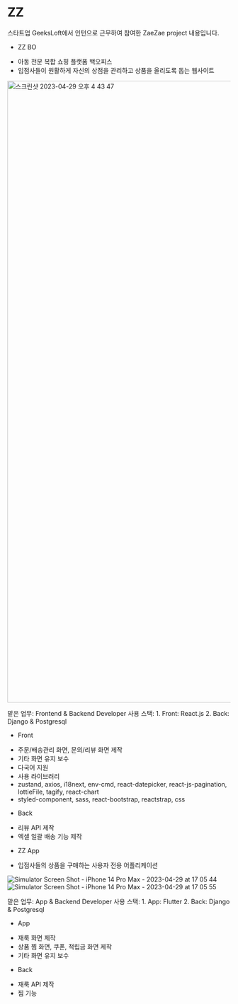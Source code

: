 # ZZ
스타트업 GeeksLoft에서 인턴으로 근무하여 참여한 ZaeZae project 내용입니다.


* ZZ BO
- 아동 전문 복합 쇼핑 플랫폼 백오피스
- 입점사들이 원활하게 자신의 상점을 관리하고 상품을 올리도록 돕는 웹사이트

<img width="1405" alt="스크린샷 2023-04-29 오후 4 43 47" src="https://user-images.githubusercontent.com/100416968/235291926-168d3c1b-756a-45da-bc35-1205295c498c.png">

맡은 업무: Frontend & Backend Developer
사용 스택: 1. Front: React.js
         2. Back: Django & Postgresql
         
+ Front
- 주문/배송관리 화면, 문의/리뷰 화면 제작
- 기타 화면 유지 보수
- 다국어 지원 
- 사용 라이브러리
- zustand, axios, i18next, env-cmd, react-datepicker, react-js-pagination, lottieFile, tagify, react-chart
- styled-component, sass, react-bootstrap, reactstrap, css

+ Back
- 리뷰 API 제작
- 엑셀 일괄 배송 기능 제작

* ZZ App
- 입점사들의 상품을 구매하는 사용자 전용 어플리케이션

![Simulator Screen Shot - iPhone 14 Pro Max - 2023-04-29 at 17 05 44](https://user-images.githubusercontent.com/100416968/235292046-db186313-e668-43de-8e14-0d43104b9963.png)
![Simulator Screen Shot - iPhone 14 Pro Max - 2023-04-29 at 17 05 55](https://user-images.githubusercontent.com/100416968/235292054-464e9d18-bd45-4f24-bbe7-5b8c0b00f0f6.png)


맡은 업무: App & Backend Developer
사용 스택: 1. App: Flutter
         2. Back: Django & Postgresql
         
+ App
- 재룩 화면 제작
- 상품 찜 화면, 쿠폰, 적립금 화면 제작
- 기타 화면 유지 보수

+ Back
- 재룩 API 제작
- 찜 기능 
